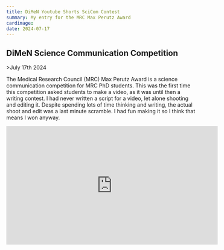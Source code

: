 ```yaml
---
title: DiMeN Youtube Shorts SciCom Contest
summary: My entry for the MRC Max Perutz Award
cardimage:
date: 2024-07-17
---
```


<h2>DiMeN Science Communication Competition</h2>
>July 17th 2024

The Medical Research Council (MRC) Max Perutz Award is a science communication competition for MRC PhD students. This was the first time this competition asked students to make a video, as it was until then a writing contest. I had never written a script for a video, let alone shooting and editing it. Despite spending lots of time thinking and writing, the actual shoot and edit was a last minute scramble. I had fun making it so I think that means I won anyway.

<div style="display:grid;place-items:center;">
    <iframe width="560" height="315" src="https://www.youtube.com/embed/fbvV060Mrs0?si=8RJ9bzTHE9YNjxoU" title="YouTube video player" frameborder="0" allow="accelerometer; autoplay; clipboard-write; encrypted-media; gyroscope; picture-in-picture; web-share" referrerpolicy="strict-origin-when-cross-origin" allowfullscreen></iframe>
</div>
<br>
